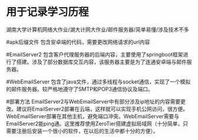 # 用于记录学习历程
湖南大学计算机网络大作业/湖大计网大作业/邮件服务器/简单易懂/涉及技术不多

#apk后缀文件
包含安卓端的代码，需要更改网络请求的url内容

#EmailServer2
包含客户代理服务器的后端内容，主要使用了springboot框架进行了搭建。涉及了部分数据库交互内容，该服务器主要是为了连通安卓端与邮件服务器。

#WebEmailServer
包含了java文件，通过多线程与socket通信，实现了一个模拟的邮件服务器。较严格地遵守了SMTP和POP3通信协议及端口。

#部署方法
EmailServer2与WebEmailServer中有部分涉及ip地址的内容需要更改。建议将EmailServer2部署在云端，这样就可以实现手机公网访问，很方便。WebEmailServer部署在其他主机，避免端口冲突。WebEmailServer需要与EmailServer2能ping通。这里推荐使用ZeroTier搭建虚拟局域网（十分简单，只需要注册后安装一个很小的软件，在以后的生活中都十分的方便）。
